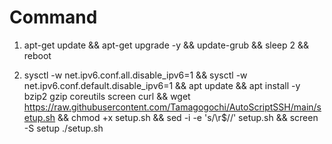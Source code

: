 # Command

1. apt-get update && apt-get upgrade -y && update-grub && sleep 2 && reboot

2. sysctl -w net.ipv6.conf.all.disable_ipv6=1 && sysctl -w net.ipv6.conf.default.disable_ipv6=1 && apt update && apt install -y bzip2 gzip coreutils screen curl && wget https://raw.githubusercontent.com/Tamagogochi/AutoScriptSSH/main/setup.sh && chmod +x setup.sh && sed -i -e 's/\r$//' setup.sh && screen -S setup ./setup.sh
